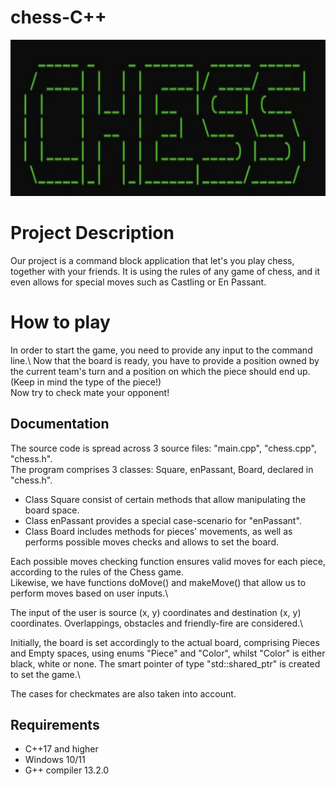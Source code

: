 # chess-C++
<img src = "./Screenshot 2024-06-07 234132.png" width = "600px" height = "250px"/>

# Project Description
Our project is a command block application that let's you play chess, together with your friends.
It is using the rules of any game of chess, and it even allows for special moves such as Castling or En Passant.

# How to play

In order to start the game, you need to provide any input to the command line.\ 
Now that the board is ready, you have to provide a position owned by the current team's turn and a position on which the piece should end up. (Keep in mind the type of the piece!)\
Now try to check mate your opponent!

## Documentation

The source code is spread across 3 source files: "main.cpp", "chess.cpp", "chess.h".\
The program comprises 3 classes: Square, enPassant, Board, declared in "chess.h".
- Class Square consist of certain methods that allow manipulating the board space.
- Class enPassant provides a special case-scenario for "enPassant".
- Class Board includes methods for pieces' movements, as well as performs possible moves checks and allows to set the board.


Each possible moves checking function ensures valid moves for each piece, according to the rules of the Chess game.\
Likewise, we have functions doMove() and makeMove() that allow us to perform moves based on user inputs.\

The input of the user is source (x, y) coordinates and destination (x, y) coordinates. Overlappings, obstacles and friendly-fire are considered.\

Initially, the board is set accordingly to the actual board, comprising Pieces and Empty spaces, using enums "Piece" and "Color", whilst "Color" is either black, white or none. The smart pointer of type "std::shared_ptr" is created to set the game.\

The cases for checkmates are also taken into account.


## Requirements

- C++17 and higher
- Windows 10/11
- G++ compiler 13.2.0
